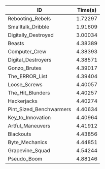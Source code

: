 |ID|Time(s)|
|-|-|
|Rebooting_Rebels|1.72297|
|Smalltalk_Dribble|1.91609|
|Digitally_Destroyed|3.00034|
|Beasts|4.38389|
|Computer_Crew|4.38393|
|Digital_Destroyers|4.38571|
|Gonzo_Brutes|4.39017|
|The_ERROR_List|4.39404|
|Loose_Screws|4.40057|
|The_Hit_Blunders|4.40257|
|Hackerjacks|4.40274|
|Pint_Sized_Benchwarmers|4.40634|
|Key_to_Innovation|4.40964|
|Artful_Maneuvers|4.41912|
|Blackouts|4.43856|
|Byte_Mechanics|4.44851|
|Grapevine_Squad|4.54244|
|Pseudo_Boom|4.88146|

